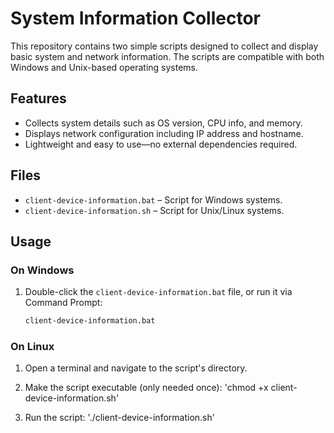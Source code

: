 # System Information Collector

This repository contains two simple scripts designed to collect and display basic system and network information. The scripts are compatible with both Windows and Unix-based operating systems.

## Features

- Collects system details such as OS version, CPU info, and memory.
- Displays network configuration including IP address and hostname.
- Lightweight and easy to use—no external dependencies required.

## Files

- `client-device-information.bat` – Script for Windows systems.
- `client-device-information.sh` – Script for Unix/Linux systems.

## Usage

### On Windows

1. Double-click the `client-device-information.bat` file, or run it via Command Prompt:

   ```cmd
   client-device-information.bat

### On Linux

1. Open a terminal and navigate to the script's directory.

2. Make the script executable (only needed once): 
'chmod +x client-device-information.sh'

3. Run the script:
'./client-device-information.sh'

